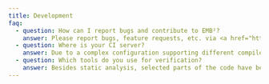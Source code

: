 ```yaml
---
title: Development
faq:
  - question: How can I report bugs and contribute to EMB²?
    answer: Please report bugs, feature requests, etc. via <a href="https://github.com/siemens/embb/issues">GitHub</a>. Alternatively, e.g. in case of vulnerabilities, send an email to <a href="mailto:embb.info@gmail.com">mail</a>. Bug fixes, extensions, etc. can be contributed as pull requests via GitHub or as patches via mail. If possible, refer to a current snapshot of the master branch and create pull requests against the <em>development</em> branch. More detailed information can be found in <a href="https://github.com/siemens/embb/blob/master/CONTRIBUTING.md">CONTRIBUTING.md</a>.
  - question: Where is your CI server?
    answer: Due to a complex configuration supporting different compilers and operating systems, specialized tools for verification, various hardware platforms for testing (from small ARM boards to x86-based servers), and CI runtimes of more than 10 hours per night, we use a customized Jenkins server running in our internal network for most of the work. Additionally, basic builds and tests are done using <a href="https://travis-ci.org/siemens/embb">Travis CI</a>. On the long run, we would love to 'outsource' all CI jobs but this will take some time.
  - question: Which tools do you use for verification?
    answer: Besides static analysis, selected parts of the code have been formally verified using the <a href="https://divine.fi.muni.cz/">Divine</a> model checker. Moreover, we employ a <a href="https://github.com/ahorn/linearizability-checker">linearizability checker</a> to verify that our concurrent data structures behave in the same way as their sequential counterparts. However, verifying the complete source code of EMB² is not feasible with the given tools.
---
```

